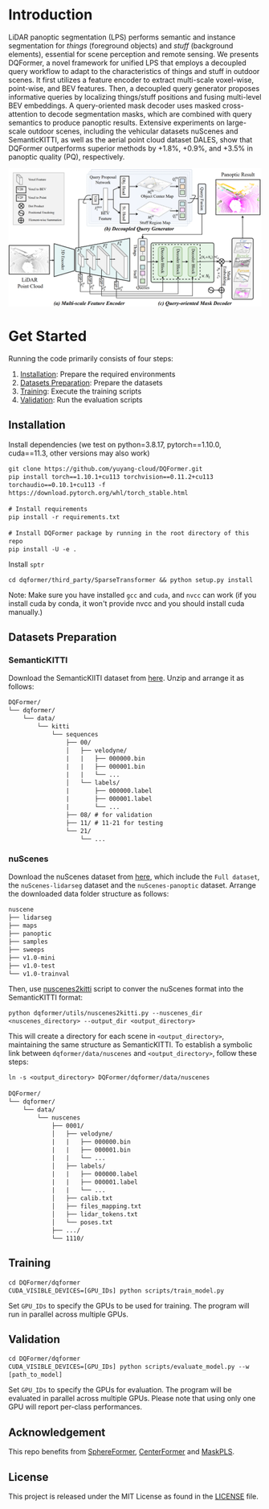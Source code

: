 # Introduction 
LiDAR panoptic segmentation (LPS) performs semantic and instance segmentation for *things* (foreground objects) and *stuff* (background elements), essential for scene perception and remote sensing. We presents DQFormer, a novel framework for unified LPS that employs a decoupled query workflow to adapt to the characteristics of things and stuff in outdoor scenes. It first utilizes a feature encoder to extract multi-scale voxel-wise, point-wise, and BEV features. Then, a decoupled query generator proposes informative queries by localizing things/stuff positions and fusing multi-level BEV embeddings. A query-oriented mask decoder uses masked cross-attention to decode segmentation masks, which are combined with query semantics to produce panoptic results. Extensive experiments on large-scale outdoor scenes, including the vehicular datasets nuScenes and SemanticKITTI, as well as the aerial point cloud dataset DALES, show that DQFormer outperforms superior methods by +1.8\%, +0.9\%, and +3.5\% in panoptic quality (PQ), respectively.

<div align="center">
  <img src="assets/pipeline.jpg"/>
</div>

# Get Started

Running the code primarily consists of four steps:
1. [Installation](#installation): Prepare the required environments
2. [Datasets Preparation](#datasets-preparation): Prepare the datasets
3. [Training](#training): Execute the training scripts
4. [Validation](#validation): Run the evaluation scripts

## Installation

Install dependencies (we test on python=3.8.17, pytorch==1.10.0, cuda==11.3, other versions may also work)
```
git clone https://github.com/yuyang-cloud/DQFormer.git
pip install torch==1.10.1+cu113 torchvision==0.11.2+cu113 torchaudio==0.10.1+cu113 -f https://download.pytorch.org/whl/torch_stable.html

# Install requirements
pip install -r requirements.txt

# Install DQFormer package by running in the root directory of this repo
pip install -U -e .
```

Install `sptr`
```
cd dqformer/third_party/SparseTransformer && python setup.py install
```

Note: Make sure you have installed `gcc` and `cuda`, and `nvcc` can work (if you install cuda by conda, it won't provide nvcc and you should install cuda manually.)

## Datasets Preparation

### SemanticKITTI
Download the SemanticKIITI dataset from [here](http://www.semantic-kitti.org/dataset.html#download). Unzip and arrange it as follows:
```
DQFormer/
└── dqformer/
    └── data/
        └── kitti
            └── sequences
                ├── 00/           
                │   ├── velodyne/	
                |   |	├── 000000.bin
                |   |	├── 000001.bin
                |   |	└── ...
                │   └── labels/ 
                |       ├── 000000.label
                |       ├── 000001.label
                |       └── ...
                ├── 08/ # for validation
                ├── 11/ # 11-21 for testing
                └── 21/
                    └── ...
```

### nuScenes
Download the nuScenes dataset from [here](https://www.nuscenes.org/nuscenes#download), which include the `Full dataset`, the `nuScenes-lidarseg` dataset and the `nuScenes-panoptic` dataset. Arrange the downloaded data folder structure as follows:
```
nuscene
├── lidarseg
├── maps
├── panoptic
├── samples
├── sweeps
├── v1.0-mini
├── v1.0-test
└── v1.0-trainval
```
Then, use [nuscenes2kitti](https://github.com/yuyang-cloud/DQFormer/blob/main/dqformer/utils/nuscenes2kitti.py) script to conver the nuScenes format into the SemanticKITTI format:
```
python dqformer/utils/nuscenes2kitti.py --nuscenes_dir <nuscenes_directory> --output_dir <output_directory>
```
This will create a directory for each scene in `<output_directory>`, maintaining the same structure as SemanticKITTI. To establish a symbolic link between `dqformer/data/nuscenes` and `<output_directory>`, follow these steps:
```
ln -s <output_directory> DQFormer/dqformer/data/nuscenes

DQFormer/
└── dqformer/
    └── data/
        └── nuscenes
            ├── 0001/           
            │   ├── velodyne/	
            |   |	├── 000000.bin
            |   |	├── 000001.bin
            |   |	└── ...
            │   ├── labels/ 
            |   |	├── 000000.label
            |   |   ├── 000001.label
            |   |   └── ...
            │   ├── calib.txt
            │   ├── files_mapping.txt
            │   ├── lidar_tokens.txt
            │   └── poses.txt
            ├── .../
            └── 1110/
```

## Training

```
cd DQFormer/dqformer
CUDA_VISIBLE_DEVICES=[GPU_IDs] python scripts/train_model.py
```
Set `GPU_IDs` to specify the GPUs to be used for training. The program will run in parallel across multiple GPUs.

## Validation
```
cd DQFormer/dqformer
CUDA_VISIBLE_DEVICES=[GPU_IDs] python scripts/evaluate_model.py --w [path_to_model]
```
Set `GPU_IDs` to specify the GPUs for evaluation. The program will be evaluated in parallel across multiple GPUs. Please note that using only one GPU will report per-class performances.

## Acknowledgement
This repo benefits from [SphereFormer](https://github.com/dvlab-research/SphereFormer), [CenterFormer](https://github.com/TuSimple/centerformer) and [MaskPLS](https://github.com/PRBonn/MaskPLS).

## License
This project is released under the MIT License as found in the [LICENSE](https://github.com/yuyang-cloud/DQFormer/blob/main/LICENSE) file.